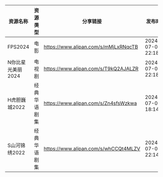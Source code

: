 | 资源名称        | 资源类型   | 分享链接                                 | 发布时间                |
| ----------- | ------ | ------------------------------------ | ------------------- |
| FPS2024     | 电影     | https://www.alipan.com/s/mMjLxRNqcTB | 2024-07-02 22:18:19 |
| N你比星光美丽2024 | 电视剧    | https://www.alipan.com/s/T9kQ2AJALZR | 2024-07-02 22:18:19 |
| H虎胆巍城2022   | 经典华语剧集 | https://www.alipan.com/s/Zn4sfsWzkwa | 2024-07-02 18:14:17 |
| S山河锦绣2022   | 经典华语剧集 | https://www.alipan.com/s/whCCQt4MLZV | 2024-07-02 22:14:08 |
